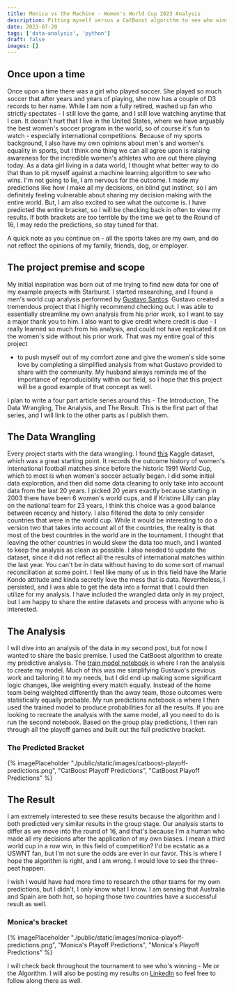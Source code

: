 ```yaml
---
title: Monica vs the Machine - Women's World Cup 2023 Analysis
description: Pitting myself versus a CatBoost algorithm to see who wins.
date: 2023-07-20
tags: ['data-analysis', 'python']
draft: false
images: []
---
```


## Once upon a time

Once upon a time there was a girl who played soccer. She played so much soccer
that after years and years of playing, she now has a couple of D3 records to her
name. While I am now a fully retired, washed up fan who strictly spectates - I
still love the game, and I still love watching anytime that I can. It doesn't
hurt that I live in the United States, where we have arguably the best women's
soccer program in the world, so of course it's fun to watch - especially
international competitions. Because of my sports background, I also have my own
opinions about men's and women's equality in sports, but I think one thing we
can all agree upon is raising awareness for the incredible women's athletes who
are out there playing today. As a data girl living in a data world, I thought
what better way to do that than to pit myself against a machine learning
algorithm to see who wins. I'm not going to lie, I am nervous for the outcome. I
made my predictions like how I make all my decisions, on blind gut instinct, so
I am definitely feeling vulnerable about sharing my decision making with the
entire world. But, I am also excited to see what the outcome is. I have
predicted the entire bracket, so I will be checking back in often to view my
results. If both brackets are too terrible by the time we get to the Round of
16, I may redo the predictions, so stay tuned for that.

A quick note as you continue on - all the sports takes are my own, and do not
reflect the opinions of my family, friends, dog, or employer.

## The project premise and scope

My initial inspiration was born out of me trying to find new data for one of my
example projects with Starburst. I started researching, and I found a men's
world cup analysis performed by [Gustavo
Santos](https://gustavorsantos.medium.com/predicting-results-and-goals-with-machine-learning-599e99d6e3e0).
Gustavo created a tremendous project that I highly recommend checking out. I was
able to essentially streamline my own analysis from his prior work, so I want to
say a major thank you to him. I also want to give credit where credit is due - I
really learned so much from his analysis, and could not have replicated it on
the women's side without his prior work. That was my entire goal of this project
- to push myself out of my comfort zone and give the women's side some love by
completing a simplified analysis from what Gustavo provided to share with the
community. My husband always reminds me of the importance of reproducibility
within our field, so I hope that this project will be a good example of that
concept as well.

I plan to write a four part article series around this - The Introduction, The
Data Wrangling, The Analysis, and The Result. This is the first part of that
series, and I will link to the other parts as I publish them.

## The Data Wrangling

Every project starts with the data wrangling. I found
[this](https://www.kaggle.com/datasets/martj42/womens-international-football-results?select=results.csv)
Kaggle dataset, which was a great starting point. It records the outcome history
of women's international football matches since before the historic 1991 World
Cup, which to most is when women's soccer actually began. I did some initial
data exploration, and then did some data cleaning to only take into account data
from the last 20 years. I picked 20 years exactly because starting in 2003 there
have been 6 women's world cups, and if Kristine Lilly can play on the national
team for 23 years, I think this choice was a good balance between recency and
history. I also filtered the data to only consider countries that were in the
world cup. While it would be interesting to do a version two that takes into
account all of the countries, the reality is that most of the best countries in
the world are in the tournament. I thought that leaving the other countries in
would skew the data too much, and I wanted to keep the analysis as clean as
possible. I also needed to update the dataset, since it did not reflect all the
results of international matches within the last year. You can't be in data
without having to do some sort of manual reconciliation at some point. I feel
like many of us in this field have the Marie Kondo attitude and kinda secretly
love the mess that is data. Nevertheless, I persisted, and I was able to get the
data into a format that I could then utilize for my analysis. I have included
the wrangled data only in my project, but I am happy to share the entire
datasets and process with anyone who is interested.

## The Analysis

I will dive into an analysis of the data in my second post, but for now I wanted
to share the basic premise. I used the CatBoost algorithm to create my
predictive analysis. The [train model
notebook](https://github.com/monimiller/womens_wc_23/blob/main/notebooks/train_model.ipynb)
is where I ran the analysis to create my model. Much of this was me simplifying
Gustavo's previous work and tailoring it to my needs, but I did end up making
some significant logic changes, like weighting every match equally. Instead of
the home team being weighted differently than the away team, those outcomes were
statistically equally probable. My run predictions notebook is where I then used
the trained model to produce probabilities for all the results. If you are
looking to recreate the analysis with the same model, all you need to do is run
the second notebook. Based on the group play predictions, I then ran through all
the playoff games and built out the full predictive bracket.

### The Predicted Bracket

{% imagePlaceholder
"./public/static/images/catboost-playoff-predictions.png", "CatBoost
Playoff Predictions", "CatBoost Playoff Predictions" %}

## The Result

I am extremely interested to see these results because the algorithm and I both
predicted very similar results in the group stage. Our analysis starts to differ
as we move into the round of 16, and that's because I'm a human who made all my
decisions after the application of my own biases. I mean a third world cup in a
row win, in this field of competition? I'd be ecstatic as a USWNT fan, but I'm
not sure the odds are ever in our favor. This is where I hope the algorithm is
right, and I am wrong. I would love to see the three-peat happen.

I wish I would have had more time to research the other teams for my own
predictions, but I didn't, I only know what I know. I am sensing that Australia
and Spain are both hot, so hoping those two countries have a successful result
as well.

### Monica's bracket

{% imagePlaceholder
"./public/static/images/monica-playoff-predictions.png", "Monica's
Playoff Predictions", "Monica's Playoff Predictions" %}

I will check back throughout the tournament to see who's winning - Me or the
Algorithm. I will also be posting my results on
[LinkedIn](https://www.linkedin.com/in/monica-miller-/) so feel free to follow
along there as well.
